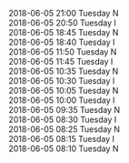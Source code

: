 2018-06-05 21:00 Tuesday  N  
2018-06-05 20:50 Tuesday  I  
2018-06-05 18:45 Tuesday  N  
2018-06-05 18:40 Tuesday  I  
2018-06-05 11:50 Tuesday  N  
2018-06-05 11:45 Tuesday  I  
2018-06-05 10:35 Tuesday  N  
2018-06-05 10:30 Tuesday  I  
2018-06-05 10:05 Tuesday  N  
2018-06-05 10:00 Tuesday  I  
2018-06-05 09:35 Tuesday  N  
2018-06-05 08:30 Tuesday  I  
2018-06-05 08:25 Tuesday  N  
2018-06-05 08:15 Tuesday  I  
2018-06-05 08:10 Tuesday  N  
